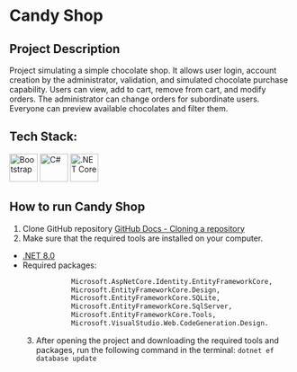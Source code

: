 # Candy Shop
## Project Description 

Project simulating a simple chocolate shop. 
It allows user login, account creation by the administrator, validation, and simulated chocolate purchase capability. Users can view, add to cart, remove from cart, and modify orders.
The administrator can change orders for subordinate users. 
Everyone can preview available chocolates and filter them.

## Tech Stack:

<div>
    <img width="50" src="https://user-images.githubusercontent.com/25181517/183898054-b3d693d4-dafb-4808-a509-bab54cf5de34.png" alt="Bootstrap" title="Bootstrap"/>
	<img width="50" src="https://user-images.githubusercontent.com/25181517/121405384-444d7300-c95d-11eb-959f-913020d3bf90.png" alt="C#" title="C#"/>
	<img width="50" src="https://user-images.githubusercontent.com/25181517/121405754-b4f48f80-c95d-11eb-8893-fc325bde617f.png" alt=".NET Core" title=".NET Core"/>
</div>

## How to run Candy Shop

1. Clone GitHub repository
   [GitHub Docs - Cloning a repository](https://docs.github.com/en/repositories/creating-and-managing-repositories/cloning-a-repository)
2. Make sure that the required tools are installed on your computer.
<ul>
        <li><a href="https://dotnet.microsoft.com/en-us/download/dotnet/8.0">.NET 8.0</a></li>
        <li>Required packages: 

```diff
            Microsoft.AspNetCore.Identity.EntityFrameworkCore, 
            Microsoft.EntityFrameworkCore.Design, 
            Microsoft.EntityFrameworkCore.SQLite, 
            Microsoft.EntityFrameworkCore.SqlServer, 
            Microsoft.EntityFrameworkCore.Tools, 
            Microsoft.VisualStudio.Web.CodeGeneration.Design.
```

</li>

3. After opening the project and downloading the required tools and packages, run the following command in the terminal:
<code>dotnet ef database update</code>


</ul>